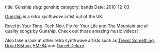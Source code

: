 title: Gunship
slug: gunship
category: bands
Date: 2010-12-03


[Gunship](https://www.gunshipmusic.com/) is a *retro synthwave* artist out of the UK.

[Revel in Your Time](https://www.youtube.com/watch?v=uYRZV8dV10w),
[Tech Noir](https://www.youtube.com/watch?v=-nC5TBv3sfU),
[Fly for Your Life](https://www.youtube.com/watch?v=Jv1ZN8c4_Gs)
and
[The Mountain](https://www.youtube.com/watch?v=-HYRTJr8EyA)
are all quality songs by Gunship. Check out those amazing music videos!

Also take a look at other retro synthwave artists such as
[Trevor Something](https://trevorsomething.bandcamp.com/),
[Droid Bishop](https://droidbishop.bandcamp.com/),
[FM-84](https://fm84.bandcamp.com/)
and
[Daniel Deluxe](https://danieldeluxe.bandcamp.com/).
